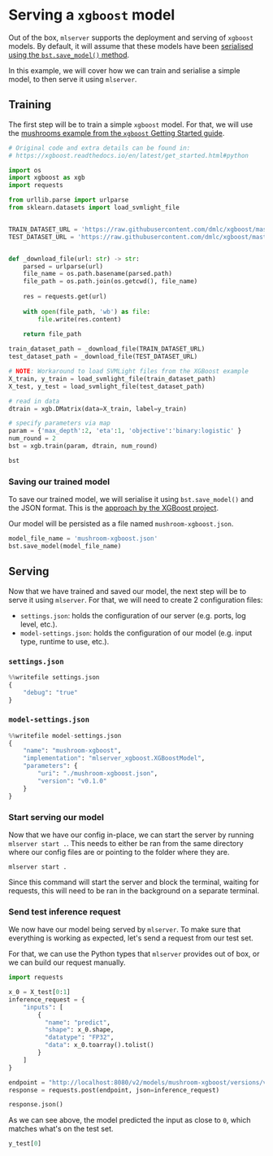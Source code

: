 # Serving a `xgboost` model

Out of the box, `mlserver` supports the deployment and serving of `xgboost` models.
By default, it will assume that these models have been [serialised using the `bst.save_model()` method](https://xgboost.readthedocs.io/en/latest/tutorials/saving_model.html).

In this example, we will cover how we can train and serialise a simple model, to then serve it using `mlserver`.

## Training

The first step will be to train a simple `xgboost` model.
For that, we will use the [mushrooms example from the `xgboost` Getting Started guide](https://xgboost.readthedocs.io/en/latest/get_started.html#python).


```python
# Original code and extra details can be found in:
# https://xgboost.readthedocs.io/en/latest/get_started.html#python

import os
import xgboost as xgb
import requests

from urllib.parse import urlparse
from sklearn.datasets import load_svmlight_file


TRAIN_DATASET_URL = 'https://raw.githubusercontent.com/dmlc/xgboost/master/demo/data/agaricus.txt.train'
TEST_DATASET_URL = 'https://raw.githubusercontent.com/dmlc/xgboost/master/demo/data/agaricus.txt.test'


def _download_file(url: str) -> str:
    parsed = urlparse(url)
    file_name = os.path.basename(parsed.path)
    file_path = os.path.join(os.getcwd(), file_name)
    
    res = requests.get(url)
    
    with open(file_path, 'wb') as file:
        file.write(res.content)
    
    return file_path

train_dataset_path = _download_file(TRAIN_DATASET_URL)
test_dataset_path = _download_file(TEST_DATASET_URL)

# NOTE: Workaround to load SVMLight files from the XGBoost example
X_train, y_train = load_svmlight_file(train_dataset_path)
X_test, y_test = load_svmlight_file(test_dataset_path)

# read in data
dtrain = xgb.DMatrix(data=X_train, label=y_train)

# specify parameters via map
param = {'max_depth':2, 'eta':1, 'objective':'binary:logistic' }
num_round = 2
bst = xgb.train(param, dtrain, num_round)

bst
```

### Saving our trained model

To save our trained model, we will serialise it using `bst.save_model()` and the JSON format.
This is the [approach by the XGBoost project](https://xgboost.readthedocs.io/en/latest/tutorials/saving_model.html).

Our model will be persisted as a file named `mushroom-xgboost.json`.


```python
model_file_name = 'mushroom-xgboost.json'
bst.save_model(model_file_name)
```

## Serving

Now that we have trained and saved our model, the next step will be to serve it using `mlserver`. 
For that, we will need to create 2 configuration files: 

- `settings.json`: holds the configuration of our server (e.g. ports, log level, etc.).
- `model-settings.json`: holds the configuration of our model (e.g. input type, runtime to use, etc.).

### `settings.json`


```python
%%writefile settings.json
{
    "debug": "true"
}
```

### `model-settings.json`


```python
%%writefile model-settings.json
{
    "name": "mushroom-xgboost",
    "implementation": "mlserver_xgboost.XGBoostModel",
    "parameters": {
        "uri": "./mushroom-xgboost.json",
        "version": "v0.1.0"
    }
}
```

### Start serving our model

Now that we have our config in-place, we can start the server by running `mlserver start .`. This needs to either be ran from the same directory where our config files are or pointing to the folder where they are.

```shell
mlserver start .
```

Since this command will start the server and block the terminal, waiting for requests, this will need to be ran in the background on a separate terminal.

### Send test inference request

We now have our model being served by `mlserver`.
To make sure that everything is working as expected, let's send a request from our test set.

For that, we can use the Python types that `mlserver` provides out of box, or we can build our request manually.


```python
import requests

x_0 = X_test[0:1]
inference_request = {
    "inputs": [
        {
          "name": "predict",
          "shape": x_0.shape,
          "datatype": "FP32",
          "data": x_0.toarray().tolist()
        }
    ]
}

endpoint = "http://localhost:8080/v2/models/mushroom-xgboost/versions/v0.1.0/infer"
response = requests.post(endpoint, json=inference_request)

response.json()
```

As we can see above, the model predicted the input as close to `0`, which matches what's on the test set.


```python
y_test[0]
```


```python

```
